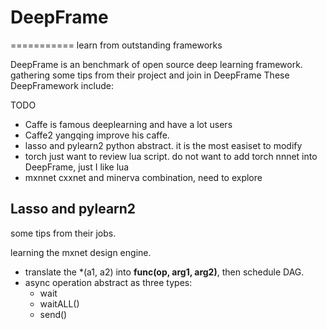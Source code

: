 # DeepFrame
===========
learn from outstanding frameworks

DeepFrame is an benchmark of open source deep learning framework. gathering some tips from their project and join in DeepFrame
These DeepFramework include:

TODO 

- Caffe is famous deeplearning and have a lot users
- Caffe2  yangqing improve his caffe.
- lasso and pylearn2  python abstract. it is the most easiset to modify
- torch  just want to review lua script. do not want to add torch nnnet into DeepFrame, just I like lua
- mxnnet cxxnet and minerva combination, need to explore

## Lasso and pylearn2
some tips from their jobs.

learning the mxnet design engine.
*  translate the *(a1, a2) into __func(op, arg1, arg2)__, then schedule DAG.
*  async operation abstract as three types:
   * wait
   * waitALL()
   * send()

